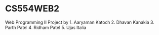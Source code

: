 # CS554WEB2
Web Programming II Project by 1. Aaryaman Katoch 2. Dhavan Kanakia 3. Parth Patel 4. Ridham Patel 5. Ujas Italia
